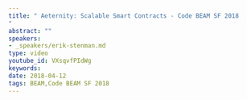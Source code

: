 ```yaml
---
title: " Aeternity: Scalable Smart Contracts - Code BEAM SF 2018
"
abstract: ""
speakers:
- _speakers/erik-stenman.md
type: video
youtube_id: VXsqvfPIdWg
keywords: 
date: 2018-04-12
tags: BEAM,Code BEAM SF 2018
---
```

